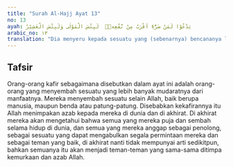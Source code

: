 ```yaml
---
title: "Surah Al-Hajj Ayat 13"
no: 13
ayah: يَدْعُوْا لَمَنْ ضَرُّهٗٓ اَقْرَبُ مِنْ نَّفْعِهٖۗ  لَبِئْسَ الْمَوْلٰى وَلَبِئْسَ الْعَشِيْرُ 
arabic_no: ١٣
translation: "Dia menyeru kepada sesuatu yang (sebenarnya) bencananya lebih dekat daripada manfaatnya. Sungguh, itu seburuk-buruk penolong dan sejahat-jahat kawan."
---
```


## Tafsir

Orang-orang kafir sebagaimana disebutkan dalam ayat ini adalah orang-orang yang menyembah sesuatu yang lebih banyak mudaratnya dari manfaatnya. Mereka menyembah sesuatu selain Allah, baik berupa manusia, maupun benda atau patung-patung. Disebabkan kekafirannya itu Allah menimpakan azab kepada mereka di dunia dan di akhirat. Di akhirat mereka akan mengetahui bahwa semua yang mereka puja dan sembah selama hidup di dunia, dan semua yang mereka anggap sebagai penolong, sebagai sesuatu yang dapat mengabulkan segala permintaan mereka dan sebagai teman yang baik, di akhirat nanti tidak mempunyai arti sedikitpun, bahkan semuanya itu akan menjadi teman-teman yang sama-sama ditimpa kemurkaan dan azab Allah.